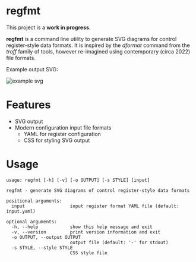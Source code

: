 # regfmt

This project is a **work in progress**.

**regfmt** is a command line utility to generate SVG diagrams for control register-style data formats. It is inspired by the *dformat* command from the *troff* family of tools, however re-imagined using contemporary (circa 2022) file formats.

Example output SVG:

![example svg](http://yummymelon.com/images/example_0001.svg)

# Features

-   SVG output
-   Modern configuration input file formats
    -   YAML for register configuration
    -   CSS for styling SVG output

# Usage

    usage: regfmt [-h] [-v] [-o OUTPUT] [-s STYLE] [input]
    
    regfmt - generate SVG diagrams of control register-style data formats
    
    positional arguments:
      input                 input register format YAML file (default: input.yaml)
    
    optional arguments:
      -h, --help            show this help message and exit
      -v, --version         print version information and exit
      -o OUTPUT, --output OUTPUT
                            output file (default: '-' for stdout)
      -s STYLE, --style STYLE
                            CSS style file

